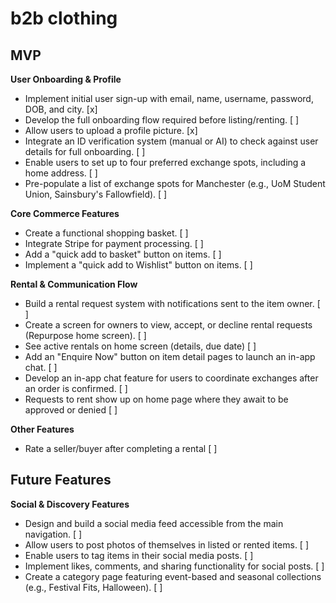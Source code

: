 # b2b clothing

## MVP

**User Onboarding & Profile**
*   Implement initial user sign-up with email, name, username, password, DOB, and city. [x]
*   Develop the full onboarding flow required before listing/renting. [ ]
*   Allow users to upload a profile picture. [x]
*   Integrate an ID verification system (manual or AI) to check against user details for full onboarding. [ ]
*   Enable users to set up to four preferred exchange spots, including a home address. [ ]
*   Pre-populate a list of exchange spots for Manchester (e.g., UoM Student Union, Sainsbury's Fallowfield). [ ]

**Core Commerce Features**
*   Create a functional shopping basket. [ ]
*   Integrate Stripe for payment processing. [ ]
*   Add a "quick add to basket" button on items. [ ]
*   Implement a "quick add to Wishlist" button on items. [ ]

**Rental & Communication Flow**
*   Build a rental request system with notifications sent to the item owner. [ ]
*   Create a screen for owners to view, accept, or decline rental requests (Repurpose home screen). [ ]
*   See active rentals on home screen (details, due date) [ ]
*   Add an "Enquire Now" button on item detail pages to launch an in-app chat. [ ]
*   Develop an in-app chat feature for users to coordinate exchanges after an order is confirmed. [ ]
*   Requests to rent show up on home page where they await to be approved or denied [ ]

**Other Features**
*   Rate a seller/buyer after completing a rental [ ]

## Future Features

**Social & Discovery Features**
*   Design and build a social media feed accessible from the main navigation. [ ]
*   Allow users to post photos of themselves in listed or rented items. [ ]
*   Enable users to tag items in their social media posts. [ ]
*   Implement likes, comments, and sharing functionality for social posts. [ ]
*   Create a category page featuring event-based and seasonal collections (e.g., Festival Fits, Halloween). [ ]